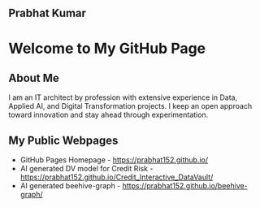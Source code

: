 ## Prabhat Kumar

# Welcome to My GitHub Page
## About Me
I am an IT architect by profession with extensive experience in Data, Applied AI, and Digital Transformation projects. I keep an open approach toward innovation and stay ahead through experimentation.

## My Public Webpages
- GitHub Pages Homepage - https://prabhat152.github.io/
- AI generated DV model for Credit Risk - https://prabhat152.github.io/Credit_Interactive_DataVault/
- AI generated beehive-graph - https://prabhat152.github.io/beehive-graph/
